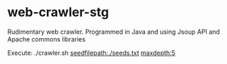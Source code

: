 web-crawler-stg
===============

Rudimentary web crawler. Programmed in Java and using Jsoup API and Apache commons libraries

Execute: ./crawler.sh <seedfilepath:./seeds.txt> <maxdepth:5> <max pages:1000>
